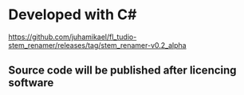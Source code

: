 # Developed with C#
https://github.com/juhamikael/fl_tudio-stem_renamer/releases/tag/stem_renamer-v0.2_alpha
## Source code will be published after licencing software
